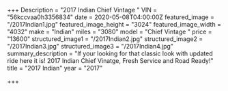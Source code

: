 +++
Description = "2017 Indian Chief Vintage "
VIN = "56kccvaa0h3356834"
date = 2020-05-08T04:00:00Z
featured_image = "/2017Indian1.jpg"
featured_image_height = "3024"
featured_image_width = "4032"
make = "Indian"
miles = "3080"
model = "Chief Vintage "
price = "13600"
structured_image1 = "/2017Indian2.jpg"
structured_image2 = "/2017Indian3.jpg"
structured_image3 = "/2017Indian4.jpg"
summary_description = "If your looking for that classic look with updated ride here it is! 2017 Indian Chief Vinatge, Fresh Service and Road Ready!"
title = "2017 Indian"
year = "2017"

+++
